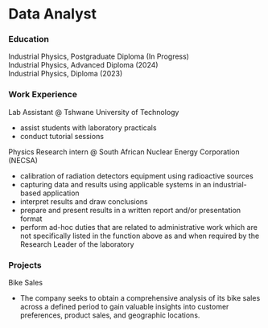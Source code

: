# Data Analyst

### Education
Industrial Physics, Postgraduate Diploma (In Progress)\
Industrial Physics, Advanced Diploma (2024)\
Industrial Physics, Diploma (2023)

### Work Experience
Lab Assistant @ Tshwane University of Technology
- assist students with laboratory practicals
- conduct tutorial sessions

Physics Research intern @ South African Nuclear Energy Corporation (NECSA)
- calibration of radiation detectors equipment using radioactive sources
- capturing data and results using applicable systems in an industrial-based application
- interpret results and draw conclusions
- prepare and present results in a written report and/or presentation format
- perform ad-hoc duties that are related to administrative work which are not specifically listed in the function above as and when required by the Research Leader of the laboratory

### Projects
Bike Sales
- The company seeks to obtain a comprehensive analysis of its bike sales across a defined period to gain valuable insights into customer preferences, product sales, and geographic locations.
